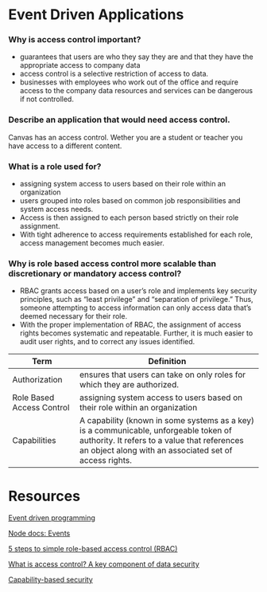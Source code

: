 # Event Driven Applications

### Why is access control important?

- guarantees that users are who they say they are and that they have the appropriate access to company data
- access control is a selective restriction of access to data.
- businesses with employees who work out of the office and require access to the company data resources and services can be dangerous if not controlled.

### Describe an application that would need access control.

Canvas has an access control. Wether you are a student or teacher you have access to a different content.

### What is a role used for?
- assigning system access to users based on their role within an organization
- users grouped into roles based on common job responsibilities and system access needs. 
- Access is then assigned to each person based strictly on their role assignment. 
- With tight adherence to access requirements established for each role, access management becomes much easier.


### Why is role based access control more scalable than discretionary or mandatory access control?

- RBAC grants access based on a user’s role and implements key security principles, such as “least privilege” and “separation of privilege.” Thus, someone attempting to access information can only access data that’s deemed necessary for their role.
- With the proper implementation of RBAC, the assignment of access rights becomes systematic and repeatable. Further, it is much easier to audit user rights, and to correct any issues identified.

| Term | Definition |
| ------- | ------------- |
|Authorization | ensures that users can take on only roles for which they are authorized. |
|Role Based Access Control | assigning system access to users based on their role within an organization |
|Capabilities |  A capability (known in some systems as a key) is a communicable, unforgeable token of authority. It refers to a value that references an object along with an associated set of access rights. |


# Resources

[Event driven programming](https://www.digitalocean.com/community/tutorials/nodejs-event-driven-programming)

[Node docs: Events](https://nodejs.org/api/events.html)

[5 steps to simple role-based access control (RBAC)](https://www.csoonline.com/article/3060780/5-steps-to-simple-role-based-access-control.html)

[What is access control? A key component of data security](https://www.csoonline.com/article/3251714/what-is-access-control-a-key-component-of-data-security.html)

[Capability-based security](https://en.wikipedia.org/wiki/Capability-based_security)